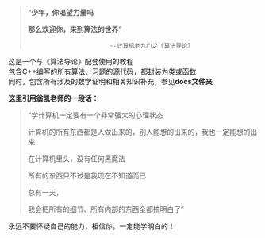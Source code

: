 >“**少年，你渴望力量吗**
> 
>**那么欢迎你，来到算法的世界**”
>
>                            --计算机老九门之《算法导论》
>
这是一个与《算法导论》配套使用的教程<br>
包含C++编写的所有算法、习题的源代码，都封装为类或函数<br>
同时，包含所有涉及的数学证明和相关知识补充，参见**docs文件夹**<br>

**这里引用翁凯老师的一段话：**
> “学计算机一定要有一个非常强大的心理状态
>
> 计算机的所有东西都是人做出来的，别人能想的出来的，我也一定能想的出来
> 
> 在计算机里头，没有任何黑魔法
> 
> 所有的东西只不过是我现在不知道而已
> 
> 总有一天，
> 
> 我会把所有的细节、所有内部的东西全都搞明白了”
> 
永远不要怀疑自己的能力，相信你，一定能学明白的！